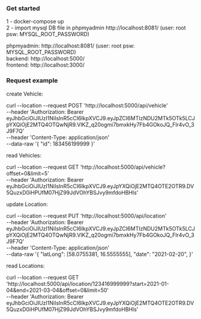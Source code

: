 ### Get started

1 - docker-compose up <br />
2 - import mysql DB file in phpmyadmin http://localhost:8081/ (user: root psw: MYSQL_ROOT_PASSWORD) <br />

phpmyadmin: http://localhost:8081/ (user: root psw: MYSQL_ROOT_PASSWORD) <br />
backend: http://localhost:5000/ <br />
frontend: http://localhost:3000/ <br />

### Request example

create Vehicle:<br />

curl --location --request POST 'http://localhost:5000/api/vehicle' \
--header 'Authorization: Bearer eyJhbGciOiJIUzI1NiIsInR5cCI6IkpXVCJ9.eyJpZCI6MTIzNDU2MTk5OTk5LCJpYXQiOjE2MTQ4OTQwNjR9.VlKZ_q20ogmi7bmxkHy7Fb4GOkoJQ_Flr4vO_3J9F7Q' \
--header 'Content-Type: application/json' \
--data-raw '{
"id": 183456199999
}'<br />

read Vehicles: <br />

curl --location --request GET 'http://localhost:5000/api/vehicle?offset=0&limit=5' \
--header 'Authorization: Bearer eyJhbGciOiJIUzI1NiIsInR5cCI6IkpXVCJ9.eyJpYXQiOjE2MTQ4OTE2OTR9.DV5QuzxD0iHPUfM07HjZ99JdVOhYBSJvy9mfdoHBHls'<br />

update Location: <br />

curl --location --request PUT 'http://localhost:5000/api/location' \
--header 'Authorization: Bearer eyJhbGciOiJIUzI1NiIsInR5cCI6IkpXVCJ9.eyJpZCI6MTIzNDU2MTk5OTk5LCJpYXQiOjE2MTQ4OTQwNjR9.VlKZ_q20ogmi7bmxkHy7Fb4GOkoJQ_Flr4vO_3J9F7Q' \
--header 'Content-Type: application/json' \
--data-raw '{
"latLong": [58.0755381, 16.5555555],
"date": "2021-02-20",
}'<br />

read Locations: <br />

curl --location --request GET 'http://localhost:5000/api/location/123416999999?start=2021-01-04&end=2021-03-04&offset=0&limit=50' \
--header 'Authorization: Bearer eyJhbGciOiJIUzI1NiIsInR5cCI6IkpXVCJ9.eyJpYXQiOjE2MTQ4OTE2OTR9.DV5QuzxD0iHPUfM07HjZ99JdVOhYBSJvy9mfdoHBHls'<br />
